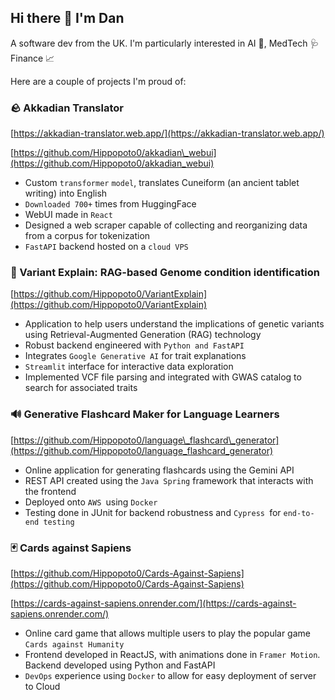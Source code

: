 ## Hi there 👋 I'm Dan

A software dev from the UK. I'm particularly interested in AI 🤖, MedTech 🩺 Finance 📈

Here are a couple of projects I'm proud of:

### 🪨 Akkadian Translator

[https://akkadian-translator.web.app/](https://akkadian-translator.web.app/)

[https://github.com/Hippopoto0/akkadian\_webui](https://github.com/Hippopoto0/akkadian_webui)

* Custom `transformer` `model`, translates Cuneiform (an ancient tablet writing) into English
* `Downloaded 700+` times from HuggingFace
* WebUI made in `React`
* Designed a web scraper capable of collecting and reorganizing data from a corpus for tokenization
* `FastAPI` backend hosted on a `cloud VPS`

### 🧬 Variant Explain: RAG-based Genome condition identification

[https://github.com/Hippopoto0/VariantExplain](https://github.com/Hippopoto0/VariantExplain)

* Application to help users understand the implications of genetic variants using Retrieval-Augmented Generation (RAG) technology
* Robust backend engineered with `Python and FastAPI`
* Integrates `Google Generative AI` for trait explanations
* `Streamlit` interface for interactive data exploration
* Implemented VCF file parsing and integrated with GWAS catalog to search for associated traits

### 🔊 Generative Flashcard Maker for Language Learners

[https://github.com/Hippopoto0/language\_flashcard\_generator](https://github.com/Hippopoto0/language_flashcard_generator)

* Online application for generating flashcards using the Gemini API
* REST API created using the `Java Spring` framework that interacts with the frontend
* Deployed onto `AWS `using `Docker`
* Testing done in JUnit for backend robustness and `Cypress `for `end-to-end testing`

### 🃏 Cards against Sapiens

[https://github.com/Hippopoto0/Cards-Against-Sapiens](https://github.com/Hippopoto0/Cards-Against-Sapiens)

[https://cards-against-sapiens.onrender.com/](https://cards-against-sapiens.onrender.com/)

* Online card game that allows multiple users to play the popular game `Cards against Humanity`
* Frontend developed in ReactJS, with animations done in `Framer Motion`. Backend developed using Python and FastAPI
* `DevOps` experience using `Docker` to allow for easy deployment of server to Cloud

<!--
**Hippopoto0/Hippopoto0** is a ✨ _special_ ✨ repository because its `README.md` (this file) appears on your GitHub profile.

Here are some ideas to get you started:

- 🔭 I’m currently working on ...
- 🌱 I’m currently learning ...
- 👯 I’m looking to collaborate on ...
- 🤔 I’m looking for help with ...
- 💬 Ask me about ...
- 📫 How to reach me: ...
- 😄 Pronouns: ...
- ⚡ Fun fact: ...
-->
